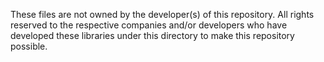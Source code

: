 These files are not owned by the developer(s) of this repository.
All rights reserved to the respective companies and/or developers
who have developed these libraries under this directory to make this repository possible.

